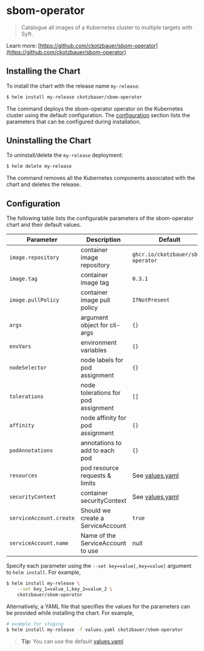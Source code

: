 # sbom-operator

> Catalogue all images of a Kubernetes cluster to multiple targets with Syft.

Learn more: [https://github.com/ckotzbauer/sbom-operator](https://github.com/ckotzbauer/sbom-operator)


## Installing the Chart

To install the chart with the release name `my-release`:

```bash
$ helm install my-release ckotzbauer/sbom-operator
```

The command deploys the sbom-operator operator on the Kubernetes cluster using the default configuration. The [configuration](#configuration) section lists the parameters that can be configured during installation.

## Uninstalling the Chart

To uninstall/delete the `my-release` deployment:

```bash
$ helm delete my-release
```
The command removes all the Kubernetes components associated with the chart and deletes the release.

## Configuration

The following table lists the configurable parameters of the sbom-operator chart and their default values.

|               Parameter                |                    Description                    |            Default                       |
| -------------------------------------- | ------------------------------------------------- | ---------------------------------------- |
| `image.repository`                     | container image repository                        | `ghcr.io/ckotzbauer/sbom-operator`       |
| `image.tag`                            | container image tag                               | `0.3.1`                                  |
| `image.pullPolicy`                     | container image pull policy                       | `IfNotPresent`                           |
| `args`                                 | argument object for cli-args                      | `{}`                                     |
| `envVars`                              | environment variables                             | `{}`                                     |
| `nodeSelector`                         | node labels for pod assignment                    | `{}`                                     |
| `tolerations`                          | node tolerations for pod assignment               | `[]`                                     |
| `affinity`                             | node affinity for pod assignment                  | `{}`                                     |
| `podAnnotations`                       | annotations to add to each pod                    | `{}`                                     |
| `resources`                            | pod resource requests & limits                    | See [values.yaml](values.yaml)           |
| `securityContext`                      | container securityContext                         | See [values.yaml](values.yaml)           |
| `serviceAccount.create`	             | Should we create a ServiceAccount	             | `true`                                   |
| `serviceAccount.name`		             | Name of the ServiceAccount to use                 | null                                     |

Specify each parameter using the `--set key=value[,key=value]` argument to `helm install`. For example,

```bash
$ helm install my-release \
    --set key_1=value_1,key_2=value_2 \
    ckotzbauer/sbom-operator
```

Alternatively, a YAML file that specifies the values for the parameters can be provided while installing the chart. For example,

```bash
# example for staging
$ helm install my-release -f values.yaml ckotzbauer/sbom-operator
```

> **Tip**: You can use the default [values.yaml](values.yaml)
